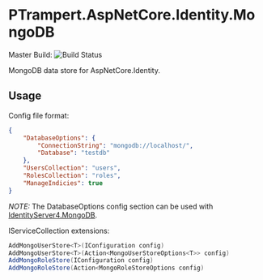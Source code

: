 # PTrampert.AspNetCore.Identity.MongoDB
Master Build: ![Build Status](https://jenkins.ptrampert.com/buildStatus/icon?job=GitHub%20PaulTrampert/PTrampert.AspNetCore.Identity.MongoDB/master)

MongoDB data store for AspNetCore.Identity.

## Usage

Config file format:

```json
{
    "DatabaseOptions": {
        "ConnectionString": "mongodb://localhost/",
        "Database": "testdb"
    },
    "UsersCollection": "users",
    "RolesCollection": "roles",
    "ManageIndicies": true
}
```

*NOTE:* The DatabaseOptions config section can be used with [IdentityServer4.MongoDB](https://github.com/diogodamiani/IdentityServer4.MongoDB/blob/dev/src/IdentityServer4.MongoDB/Configuration/MongoDBConfiguration.cs).

IServiceCollection extensions:
```csharp
AddMongoUserStore<T>(IConfiguration config)
AddMongoUserStore<T>(Action<MongoUserStoreOptions<T>> config)
AddMongoRoleStore(IConfiguration config)
AddMongoRoleStore(Action<MongoRoleStoreOptions config)
```
